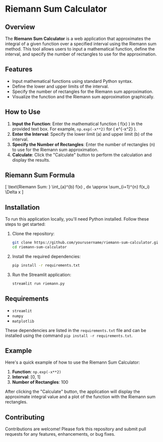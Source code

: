 # Riemann Sum Calculator

## Overview

The **Riemann Sum Calculator** is a web application that approximates the integral of a given function over a specified interval using the Riemann sum method. This tool allows users to input a mathematical function, define the interval, and specify the number of rectangles to use for the approximation.

## Features

- Input mathematical functions using standard Python syntax.
- Define the lower and upper limits of the interval.
- Specify the number of rectangles for the Riemann sum approximation.
- Visualize the function and the Riemann sum approximation graphically.

## How to Use

1. **Input the Function**: Enter the mathematical function \( f(x) \) in the provided text box. For example, `np.exp(-x**2)` for \( e^{-x^2} \).
2. **Enter the Interval**: Specify the lower limit (a) and upper limit (b) of the interval.
3. **Specify the Number of Rectangles**: Enter the number of rectangles (n) to use for the Riemann sum approximation.
4. **Calculate**: Click the "Calculate" button to perform the calculation and display the results.

## Riemann Sum Formula

\[ \text{Riemann Sum: } \int_{a}^{b} f(x) \, dx \approx \sum_{i=1}^{n} f(x_i) \Delta x \]

## Installation

To run this application locally, you'll need Python installed. Follow these steps to get started:

1. Clone the repository:

    ```bash
    git clone https://github.com/yourusername/riemann-sum-calculator.git
    cd riemann-sum-calculator
    ```

2. Install the required dependencies:

    ```bash
    pip install -r requirements.txt
    ```

3. Run the Streamlit application:

    ```bash
    streamlit run riemann.py
    ```

## Requirements

- `streamlit`
- `numpy`
- `matplotlib`

These dependencies are listed in the `requirements.txt` file and can be installed using the command `pip install -r requirements.txt`.

## Example

Here's a quick example of how to use the Riemann Sum Calculator:

1. **Function**: `np.exp(-x**2)`
2. **Interval**: [0, 1]
3. **Number of Rectangles**: 100

After clicking the "Calculate" button, the application will display the approximate integral value and a plot of the function with the Riemann sum rectangles.

## Contributing

Contributions are welcome! Please fork this repository and submit pull requests for any features, enhancements, or bug fixes.
